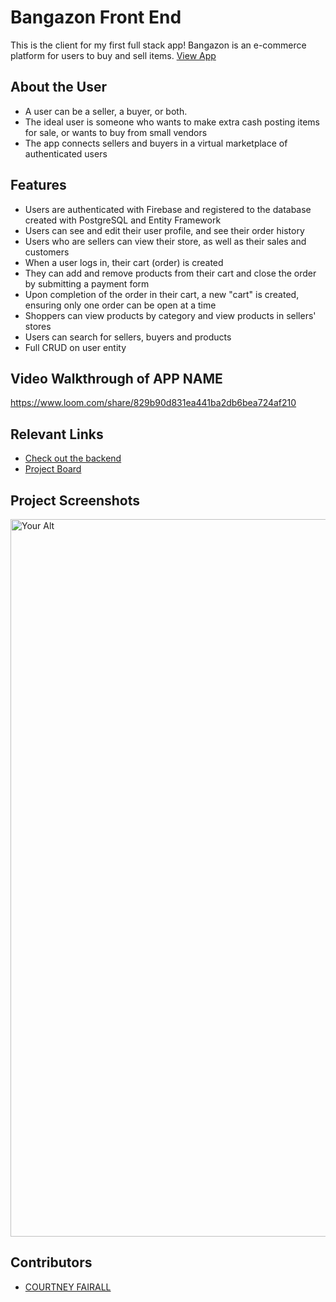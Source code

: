 # Bangazon Front End
This is the client for my first full stack app! Bangazon is an e-commerce platform for users to buy and sell items.
[View App](#your-link)

## About the User
- A user can be a seller, a buyer, or both.
- The ideal user is someone who wants to make extra cash posting items for sale, or wants to buy from small vendors
- The app connects sellers and buyers in a virtual marketplace of authenticated users
  
## Features
- Users are authenticated with Firebase and registered to the database created with PostgreSQL and Entity Framework
- Users can see and edit their user profile, and see their order history
- Users who are sellers can view their store, as well as their sales and customers
- When a user logs in, their cart (order) is created
- They can add and remove products from their cart and close the order by submitting a payment form
- Upon completion of the order in their cart, a new "cart" is created, ensuring only one order can be open at a time
- Shoppers can view products by category and view products in sellers' stores
- Users can search for sellers, buyers and products
- Full CRUD on user entity

## Video Walkthrough of APP NAME
https://www.loom.com/share/829b90d831ea441ba2db6bea724af210

## Relevant Links
- [Check out the backend](https://github.com/cnfairall/Bangazon)
- [Project Board](https://github.com/users/cnfairall/projects/5)

## Project Screenshots <!-- These can be inside of your project. Look at the repos from class and see how the images are included in the readme -->
<img width="1148" alt="Your Alt" src="your-link.png">

## Contributors
- [COURTNEY FAIRALL](https://github.com/cnfairall)
